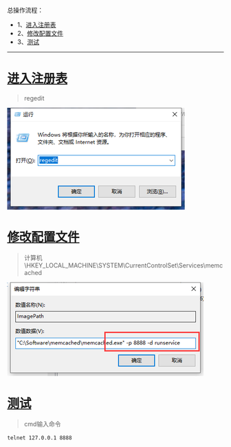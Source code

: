总操作流程：
- 1、[进入注册表](#memcached-01)
- 2、[修改配置文件](#memcached-02)
- 3、[测试](#memcached-03)

***

# <a name="memcached-01" href="#" >进入注册表</a>

>regedit

![](image/4-1.png)

# <a name="memcached-02" href="#" >修改配置文件</a>

>计算机\HKEY_LOCAL_MACHINE\SYSTEM\CurrentControlSet\Services\memcached

![](image/4-2.png)

# <a name="memcached-03" href="#" >测试</a>

> cmd输入命令

```
telnet 127.0.0.1 8888
```
